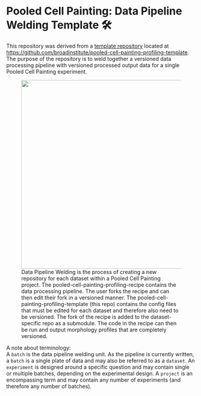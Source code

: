 # Pooled Cell Painting: Data Pipeline Welding Template :hammer_and_wrench:

This repository was derived from a [template repository](https://github.blog/2019-06-06-generate-new-repositories-with-repository-templates/) located at https://github.com/broadinstitute/pooled-cell-painting-profiling-template.
The purpose of the repository is to weld together a versioned data processing pipeline with versioned processed output data for a single Pooled Cell Painting experiment.

<p align="center">
<figure>
<img src="https://raw.githubusercontent.com/broadinstitute/pooled-cp-profiling-template/a57cb7f9e36b89ff56acf094f18ca06b1a53b719/media/pipeline_weld.png" width="500">
<figcaption>Data Pipeline Welding is the process of creating a new repository for each dataset within a Pooled Cell Painting project. The pooled-cell-painting-profiling-recipe contains the data processing pipeline. The user forks the recipe and can then edit their fork in a versioned manner. The pooled-cell-painting-profiling-template (this repo) contains the config files that must be edited for each dataset and therefore also need to be versioned. The fork of the recipe is added to the dataset-specific repo as a submodule. The code in the recipe can then be run and output morphology profiles that are completely versioned. </figcaption>
</figure>
</p>

A note about terminology:  
A `batch` is the data pipeline welding unit.
As the pipeline is currently written, a `batch` is a single plate of data and may also be referred to as a `dataset`.
An `experiment` is designed around a specific question and may contain single or multiple batches, depending on the experimental design.
A `project` is an encompassing term and may contain any number of experiments (and therefore any number of batches).
